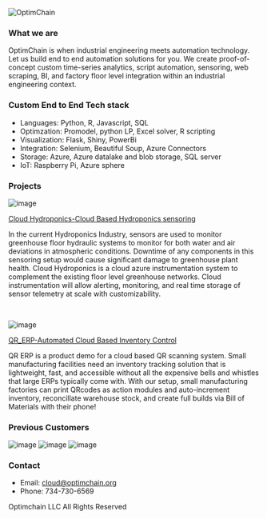![OptimChain](https://user-images.githubusercontent.com/84352976/120263156-fc896600-c24f-11eb-97d3-9687f0a3b173.PNG)


###  What we are
OptimChain is when industrial engineering meets automation technology. Let us build end to end automation solutions for you. We create proof-of-concept custom time-series analytics, script automation, sensoring, web scraping, BI, and factory floor level integration within an industrial engineering context. 

### Custom End to End Tech stack
* Languages: Python, R, Javascript, SQL
* Optimzation: Promodel, python LP, Excel solver, R scripting
* Visualization: Flask, Shiny, PowerBi
* Integration: Selenium, Beautiful Soup, Azure Connectors
* Storage: Azure, Azure datalake and blob storage, SQL server
* IoT: Raspberry Pi, Azure sphere

### Projects
![image](https://user-images.githubusercontent.com/84352976/120255471-e031fd00-c240-11eb-8cc5-5b027cc268c9.png)


[Cloud Hydroponics-Cloud Based Hydroponics sensoring](https://github.com/OptimChain/Cloud_Hydroponics)

In the current Hydroponics Industry, sensors are used to monitor greenhouse floor hydraulic systems to monitor for both water and air deviations in atmospheric conditions. Downtime of any components in this sensoring setup would cause significant damage to greenhouse plant health. Cloud Hydroponics is a cloud azure instrumentation system to complement the existing floor level greenhouse networks. Cloud instrumentation will allow alerting, monitoring, and real time storage of sensor telemetry at scale with customizability.

&nbsp;

![image](https://user-images.githubusercontent.com/84352976/120255432-c8f30f80-c240-11eb-8974-d60f14ae9f12.png)

[QR_ERP-Automated Cloud Based Inventory Control](https://github.com/OptimChain/QR_ERP)

QR ERP is a product demo for a cloud based QR scanning system. Small manufacturing facilities need an inventory tracking solution that is lightweight, fast, and accessible without all the expensive bells and whistles that large ERPs typically come with. With our setup, small manufacturing factories can print QRcodes as action modules and auto-increment inventory, reconcillate warehouse stock, and create full builds via Bill of Materials with their phone!



### Previous Customers


![image](https://user-images.githubusercontent.com/84352976/120245367-d056f080-c221-11eb-9ed9-e98f00b69ef5.png) ![image](https://user-images.githubusercontent.com/84352976/120245376-da78ef00-c221-11eb-8202-353f49adc7e1.png) ![image](https://user-images.githubusercontent.com/84352976/120245387-eb296500-c221-11eb-810f-7b591d06b6ae.png)



### Contact

* Email: cloud@optimchain.org
* Phone: 734-730-6569



Optimchain LLC  All Rights Reserved

